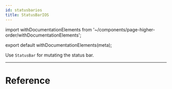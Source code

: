 ```yaml
---
id: statusbarios
title: StatusBarIOS
---
```


import withDocumentationElements from '~/components/page-higher-order/withDocumentationElements';

export default withDocumentationElements(meta);

Use `StatusBar` for mutating the status bar.

---

# Reference

